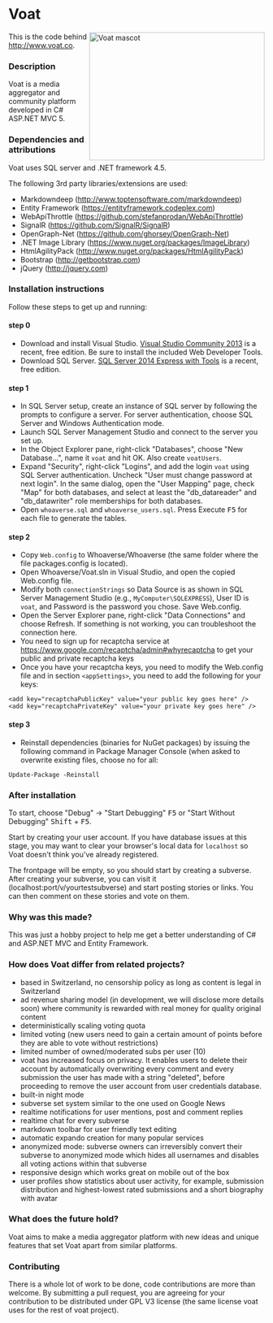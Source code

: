 # Voat

<img height="252" width="345" src="http://voat.co/Graphics/voat-goat.png"
 alt="Voat mascot" title="Voat" align="right" />

This is the code behind http://www.voat.co.

### Description
Voat is a media aggregator and community platform developed in C# ASP.NET MVC 5.

### Dependencies and attributions
Voat uses SQL server and .NET framework 4.5.

The following 3rd party libraries/extensions are used:

- Markdowndeep (http://www.toptensoftware.com/markdowndeep)
- Entity Framework (https://entityframework.codeplex.com)
- WebApiThrottle (https://github.com/stefanprodan/WebApiThrottle)
- SignalR (https://github.com/SignalR/SignalR)
- OpenGraph-Net (https://github.com/ghorsey/OpenGraph-Net)
- .NET Image Library (https://www.nuget.org/packages/ImageLibrary)
- HtmlAgilityPack (http://www.nuget.org/packages/HtmlAgilityPack)
- Bootstrap (http://getbootstrap.com)
- jQuery (http://jquery.com)

### Installation instructions
Follow these steps to get up and running:

#### step 0
- Download and install Visual Studio. [Visual Studio Community 2013](https://www.visualstudio.com/en-us/products/visual-studio-community-vs.aspx) is a recent, free edition. Be sure to install the included Web Developer Tools.
- Download SQL Server. [SQL Server 2014 Express with Tools](https://www.microsoft.com/en-us/server-cloud/products/sql-server-editions/sql-server-express.aspx) is a recent, free edition.

#### step 1
- In SQL Server setup, create an instance of SQL server by following the prompts to configure a server. For server authentication, choose SQL Server and Windows Authentication mode.
- Launch SQL Server Management Studio and connect to the server you set up.
- In the Object Explorer pane, right-click "Databases", choose "New Database...", name it `voat` and hit OK. Also create `voatUsers`.
- Expand "Security", right-click "Logins", and add the login `voat` using SQL Server authentication. Uncheck "User must change password at next login". In the same dialog, open the "User Mapping" page, check "Map" for both databases, and select at least the "db_datareader" and "db_datawriter" role memberships for both databases.
- Open `whoaverse.sql` and `whoaverse_users.sql`. Press Execute <kbd>F5</kbd> for each file to generate the tables.

#### step 2
- Copy `Web.config` to Whoaverse/Whoaverse (the same folder where the file packages.config is located).
- Open Whoaverse/Voat.sln in Visual Studio, and open the copied Web.config file.
- Modify both `connectionStrings` so Data Source is as shown in SQL Server Management Studio (e.g., `MyComputer\SQLEXPRESS`), User ID is `voat`, and Password is the password you chose. Save Web.config.
- Open the Server Explorer pane, right-click "Data Connections" and choose Refresh. If something is not working, you can troubleshoot the connection here.
- You need to sign up for recaptcha service at https://www.google.com/recaptcha/admin#whyrecaptcha to get your public and private recaptcha keys
- Once you have your recaptcha keys, you need to modify the Web.config file and in section `<appSettings>`, you need to add the following for your keys:
```
<add key="recaptchaPublicKey" value="your public key goes here" />
<add key="recaptchaPrivateKey" value="your private key goes here" />
```
#### step 3
- Reinstall dependencies (binaries for NuGet packages) by issuing the following command in Package Manager Console (when asked to overwrite existing files, choose no for all:
```
Update-Package -Reinstall
```

### After installation
To start, choose "Debug" &rarr; "Start Debugging" <kbd>F5</kbd> or "Start Without Debugging" <kbd>Shift</kbd> + <kbd>F5</kbd>.

Start by creating your user account. If you have database issues at this stage, you may want to clear your browser's local data for `localhost` so Voat doesn't think you've already registered.

The frontpage will be empty, so you should start by creating a subverse. After creating your subverse, you can visit it (localhost:port/v/yourtestsubverse) and start posting stories or links. You can then comment on these stories and vote on them.

### Why was this made?
This was just a hobby project to help me get a better understanding of C# and ASP.NET MVC and Entity Framework.

### How does Voat differ from related projects?
- based in Switzerland, no censorship policy as long as content is legal in Switzerland
- ad revenue sharing model (in development, we will disclose more details soon) where community is rewarded with real money for quality original content
- deterministically scaling voting quota
- limited voting (new users need to gain a certain amount of points before they are able to vote without restrictions)
- limited number of owned/moderated subs per user (10)
- voat has increased focus on privacy. It enables users to delete their account by automatically overwriting every comment and every submission the user has made with a string "deleted", before proceeding to remove the user account from user credentials database. 
- built-in night mode
- subverse set system similar to the one used on Google News
- realtime notifications for user mentions, post and comment replies
- realtime chat for every subverse
- markdown toolbar for user friendly text editing
- automatic expando creation for many popular services
- anonymized mode: subverse owners can irreversibly convert their subverse to anonymized mode which hides all usernames and disables all voting actions within that subverse
- responsive design which works great on mobile out of the box
- user profiles show statistics about user activity, for example, submission distribution and highest-lowest rated submissions and a short biography with avatar

### What does the future hold?
Voat aims to make a media aggregator platform with new ideas and unique features that set Voat apart from similar platforms.

### Contributing
There is a whole lot of work to be done, code contributions are more than welcome. By submitting a pull request, you are agreeing for your contribution to be distributed under GPL V3 license (the same license voat uses for the rest of voat project).
